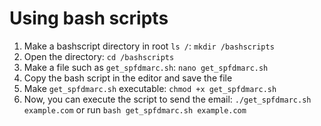 # Using bash scripts
1. Make a bashscript directory in root `ls /`: `mkdir /bashscripts`
2. Open the directory: `cd /bashscripts`
3. Make a file such as `get_spfdmarc.sh`: `nano get_spfdmarc.sh`
4. Copy the bash script in the editor and save the file
5. Make `get_spfdmarc.sh` executable: `chmod +x get_spfdmarc.sh`
6. Now, you can execute the script to send the email: `./get_spfdmarc.sh example.com` or run `bash get_spfdmarc.sh example.com`
